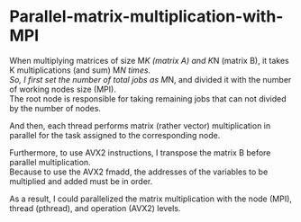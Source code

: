 # Parallel-matrix-multiplication-with-MPI

When multiplying matrices of size M*K (matrix A) and K*N (matrix B), it takes K multiplications (and sum) M*N times.  
So, I first set the number of total jobs as M*N, and divided it with the number of working nodes size (MPI).  
The root node is responsible for taking remaining jobs that can not divided by the number of nodes.

And then, each thread performs matrix (rather vector) multiplication in parallel for the task assigned to the corresponding node.

Furthermore, to use AVX2 instructions, I transpose the matrix B before parallel multiplication.  
Because to use the AVX2 fmadd, the addresses of the variables to be multiplied and added must be in order.  

As a result, I could parallelized the matrix multiplication with the node (MPI), thread (pthread), and operation (AVX2) levels.
